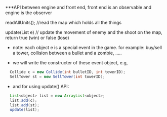 ***API between engine and front end, front end is an observable and engine is the observer



readAllUnits(); //read the map which holds all the things

update(List<object> e) // update the movement of enemy and the shoot on the map, return true (win) or false (lose)

  - note: each object e is a special event in the game. for example: buy/sell a tower, collision between a bullet and a zombie, .....
  
  - we will write the constructer of these event object, e.g, 
  
  ```Java
    Collide c = new Collide(int bulletID, int towerID);
    SellTower st = new SellTower(int towerID);
  ```
  
  - and for using update() API:
  
  ```Java
    List<object> list = new ArrayList<object>;
    list.add(c);
    list.add(st);
    update(list);
  ```
  
